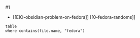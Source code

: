 

#1 
- [[EIO-obsidian-problem-on-fedora]]
[[0-fedora-randoms]]
```dataview
table
where contains(file.name, "fedora")
```
